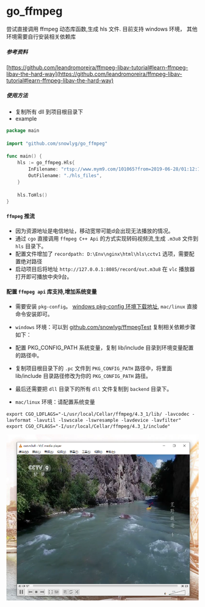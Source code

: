 # go_ffmpeg
尝试直接调用 ffmpeg 动态库函数,生成 hls 文件. 目前支持 windows 环境， 其他环境需要自行安装相关依赖库

##### 参考资料
[https://github.com/leandromoreira/ffmpeg-libav-tutorial#learn-ffmpeg-libav-the-hard-way](https://github.com/leandromoreira/ffmpeg-libav-tutorial#learn-ffmpeg-libav-the-hard-way)

##### 使用方法
- 复制所有 dll 到项目根目录下
- example
```go
package main

import "github.com/snowlyg/go_ffmpeg"

func main() {
	hls := go_ffmpeg.Hls{
		InFilename: "rtsp://www.mym9.com/101065?from=2019-06-28/01:12:13",
		OutFilename: "./hls_files",
	}

	hls.ToHls()
}   

```

#### `ffmpeg` 推流 
- 因为资源地址是电信地址，移动宽带可能d会出现无法播放的情况。
- 通过 `cgo` 直接调用 `ffmpeg C++ Api` 的方式实现转码视频流,生成 `.m3u8` 文件到 `hls` 目录下。
- 配置文件增加了 `recordpath: D:\Env\nginx\html\hls\cctv1` 选项，需要配置绝对路径
- 启动项目后将地址 `http://127.0.0.1:8085/record/out.m3u8` 在 `vlc` 播放器打开即可播放中央9台。

#### 配置 `ffmpeg api` 库支持,增加系统变量
- 需要安装 `pkg-config`。 [windows pkg-config 环境下载地址](https://www.jianshu.com/p/d060030ef2a2), `mac/linux` 直接命令安装即可。

- `windows` 环境：可以到 [github.com/snowlyg/ffmpegTest](github.com/snowlyg/ffmpegTest) 复制相关依赖步骤如下：
- 配置 PKG_CONFIG_PATH 系统变量，复制 lib/include 目录到环境变量配置的路径中。
- 复制项目根目录下的 `.pc` 文件到 `PKG_CONFIG_PATH` 路径中，将里面 lib/include 目录路径修改为你的 `PKG_CONFIG_PATH` 路径。
- 最后还需要把 `dll` 目录下的所有 `dll` 文件复制到 `backend` 目录下。 

- `mac/linux` 环境：请配置系统变量
```shell script
export CGO_LDFLAGS="-L/usr/local/Cellar/ffmpeg/4.3_1/lib/ -lavcodec -lavformat -lavutil -lswscale -lswresample -lavdevice -lavfilter"
export CGO_CFLAGS="-I/usr/local/Cellar/ffmpeg/4.3_1/include"

```

![cctv9.png](cctv9.png)
